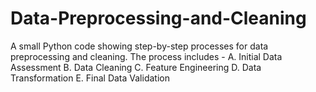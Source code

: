 # Data-Preprocessing-and-Cleaning
A small Python code showing step-by-step processes for data preprocessing and cleaning. The process includes -
A. Initial Data Assessment
B. Data Cleaning
C. Feature Engineering
D. Data Transformation
E. Final Data Validation
